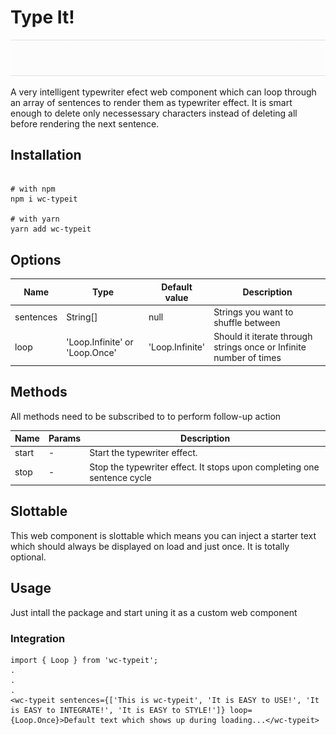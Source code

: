 # Type It!

![](demo.gif)

A very intelligent typewriter efect web component which can loop through an array of sentences to render them as typewriter effect. It is smart enough to delete only necessessary characters instead of deleting all before rendering the next sentence.

## Installation

```shell

# with npm
npm i wc-typeit

# with yarn
yarn add wc-typeit

```

## Options

| Name | Type | Default value | Description |
| --- | --- | --- | --- |
| sentences | String[] | null | Strings you want to shuffle between |
| loop | 'Loop.Infinite' or 'Loop.Once' | 'Loop.Infinite' | Should it iterate through strings once or Infinite number of times |


## Methods

All methods need to be subscribed to to perform follow-up action

| Name | Params | Description |
| --- | --- | --- |
| start | - | Start the typewriter effect. |
| stop | - | Stop the typewriter effect. It stops upon completing one sentence cycle |

## Slottable

This web component is slottable which means you can inject a starter text which should always be displayed on load and just once. It is totally optional.

## Usage

Just intall the package and start uning it as a custom web component

### Integration

```shell
import { Loop } from 'wc-typeit';
.
.
.
<wc-typeit sentences={['This is wc-typeit', 'It is EASY to USE!', 'It is EASY to INTEGRATE!', 'It is EASY to STYLE!']} loop={Loop.Once}>Default text which shows up during loading...</wc-typeit>
```